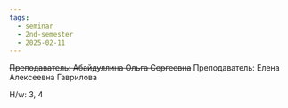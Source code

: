 ```yaml
---
tags:
  - seminar
  - 2nd-semester
  - 2025-02-11
---
```


~~Преподаватель: Абайдуллина Ольга Сергеевна~~
Преподаватель: Елена Алексеевна Гаврилова

H/w: 3, 4